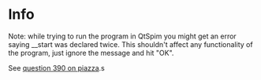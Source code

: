 # Info

Note: while trying to run the program in QtSpim you might get an error saying __start was declared twice. This shouldn't affect any functionality of the program, just ignore the message and hit "OK".

See [question 390 on piazza](https://piazza.com/class/k5eg1t3rms25vd?cid=390).s
